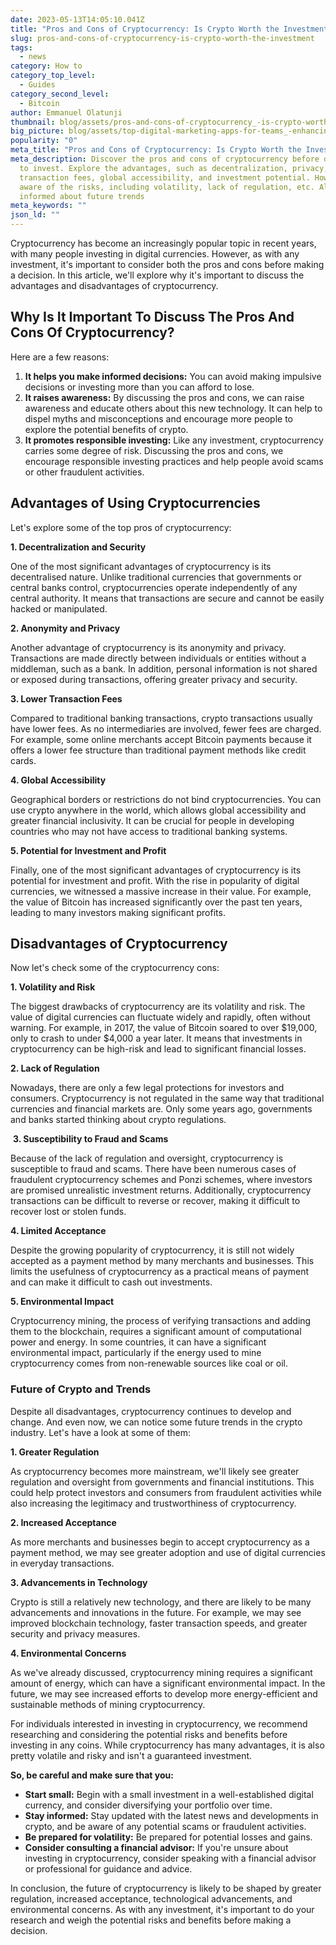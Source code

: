 ```yaml
---
date: 2023-05-13T14:05:10.041Z
title: "Pros and Cons of Cryptocurrency: Is Crypto Worth the Investment?"
slug: pros-and-cons-of-cryptocurrency-is-crypto-worth-the-investment
tags:
  - news
category: How to
category_top_level:
  - Guides
category_second_level:
  - Bitcoin
author: Emmanuel Olatunji
thumbnail: blog/assets/pros-and-cons-of-cryptocurrency_-is-crypto-worth-the-investment_.png
big_picture: blog/assets/top-digital-marketing-apps-for-teams_-enhancing-productivity-and-streamlining-communication.png
popularity: "0"
meta_title: "Pros and Cons of Cryptocurrency: Is Crypto Worth the Investment? | AADS Blog"
meta_description: Discover the pros and cons of cryptocurrency before deciding
  to invest. Explore the advantages, such as decentralization, privacy, lower
  transaction fees, global accessibility, and investment potential. However, be
  aware of the risks, including volatility, lack of regulation, etc. Also stay
  informed about future trends
meta_keywords: ""
json_ld: ""
---
```

Cryptocurrency has become an increasingly popular topic in recent years, with many people investing in digital currencies. However, as with any investment, it's important to consider both the pros and cons before making a decision. In this article, we'll explore why it's important to discuss the advantages and disadvantages of cryptocurrency.

## Why Is It Important To Discuss The Pros And Cons Of Cryptocurrency? 

Here are a few reasons:

1. **It helps you make informed decisions:** You can avoid making impulsive decisions or investing more than you can afford to lose.
2. **It raises awareness:** By discussing the pros and cons, we can raise awareness and educate others about this new technology. It can help to dispel myths and misconceptions and encourage more people to explore the potential benefits of crypto.
3. **It promotes responsible investing:** Like any investment, cryptocurrency carries some degree of risk. Discussing the pros and cons, we encourage responsible investing practices and help people avoid scams or other fraudulent activities.

## Advantages of Using Cryptocurrencies 

Let's explore some of the top pros of cryptocurrency:

**1. Decentralization and Security**

One of the most significant advantages of cryptocurrency is its decentralised nature. Unlike traditional currencies that governments or central banks control, cryptocurrencies operate independently of any central authority. It means that transactions are secure and cannot be easily hacked or manipulated. 

 **2. Anonymity and Privacy**

Another advantage of cryptocurrency is its anonymity and privacy. Transactions are made directly between individuals or entities without a middleman, such as a bank. In addition, personal information is not shared or exposed during transactions, offering greater privacy and security.

**3. Lower Transaction Fees**

Compared to traditional banking transactions, crypto transactions usually have lower fees. As no intermediaries are involved, fewer fees are charged. For example, some online merchants accept Bitcoin payments because it offers a lower fee structure than traditional payment methods like credit cards.

**4. Global Accessibility**

Geographical borders or restrictions do not bind cryptocurrencies. You can use crypto anywhere in the world, which allows global accessibility and greater financial inclusivity. It can be crucial for people in developing countries who may not have access to traditional banking systems.

**5. Potential for Investment and Profit**

Finally, one of the most significant advantages of cryptocurrency is its potential for investment and profit. With the rise in popularity of digital currencies, we witnessed a massive increase in their value. For example, the value of Bitcoin has increased significantly over the past ten years, leading to many investors making significant profits.

## Disadvantages of Cryptocurrency

Now let's check some of the cryptocurrency cons: 

**1. Volatility and Risk**

The biggest drawbacks of cryptocurrency are its volatility and risk. The value of digital currencies can fluctuate widely and rapidly, often without warning. For example, in 2017, the value of Bitcoin soared to over $19,000, only to crash to under $4,000 a year later. It means that investments in cryptocurrency can be high-risk and lead to significant financial losses.

**2. Lack of Regulation**

Nowadays, there are only a few legal protections for investors and consumers. Cryptocurrency is not regulated in the same way that traditional currencies and financial markets are. Only some years ago, governments and banks started thinking about crypto regulations.

 **3. Susceptibility to Fraud and Scams**

Because of the lack of regulation and oversight, cryptocurrency is susceptible to fraud and scams. There have been numerous cases of fraudulent cryptocurrency schemes and Ponzi schemes, where investors are promised unrealistic investment returns. Additionally, cryptocurrency transactions can be difficult to reverse or recover, making it difficult to recover lost or stolen funds.

**4. Limited Acceptance**

Despite the growing popularity of cryptocurrency, it is still not widely accepted as a payment method by many merchants and businesses. This limits the usefulness of cryptocurrency as a practical means of payment and can make it difficult to cash out investments.

**5. Environmental Impact**

Cryptocurrency mining, the process of verifying transactions and adding them to the blockchain, requires a significant amount of computational power and energy. In some countries, it can have a significant environmental impact, particularly if the energy used to mine cryptocurrency comes from non-renewable sources like coal or oil.

### **Future of Crypto and Trends**

Despite all disadvantages, cryptocurrency continues to develop and change. And even now, we can notice some future trends in the crypto industry. Let's have a look at some of them: 

**1. Greater Regulation**

As cryptocurrency becomes more mainstream, we'll likely see greater regulation and oversight from governments and financial institutions. This could help protect investors and consumers from fraudulent activities while also increasing the legitimacy and trustworthiness of cryptocurrency.

**2. Increased Acceptance**

As more merchants and businesses begin to accept cryptocurrency as a payment method, we may see greater adoption and use of digital currencies in everyday transactions. 

**3. Advancements in Technology**

Crypto is still a relatively new technology, and there are likely to be many advancements and innovations in the future. For example, we may see improved blockchain technology, faster transaction speeds, and greater security and privacy measures.

**4. Environmental Concerns**

As we've already discussed, cryptocurrency mining requires a significant amount of energy, which can have a significant environmental impact. In the future, we may see increased efforts to develop more energy-efficient and sustainable methods of mining cryptocurrency.

For individuals interested in investing in cryptocurrency, we recommend researching and considering the potential risks and benefits before investing in any coins. While cryptocurrency has many advantages, it is also pretty volatile and risky and isn't a guaranteed investment. 

**So, be careful and make sure that you:** 

* **Start small:** Begin with a small investment in a well-established digital currency, and consider diversifying your portfolio over time.
* **Stay informed:** Stay updated with the latest news and developments in crypto, and be aware of any potential scams or fraudulent activities.
* **Be prepared for volatility:** Be prepared for potential losses and gains.
* **Consider consulting a financial advisor:** If you're unsure about investing in cryptocurrency, consider speaking with a financial advisor or professional for guidance and advice.

In conclusion, the future of cryptocurrency is likely to be shaped by greater regulation, increased acceptance, technological advancements, and environmental concerns. As with any investment, it's important to do your research and weigh the potential risks and benefits before making a decision.
